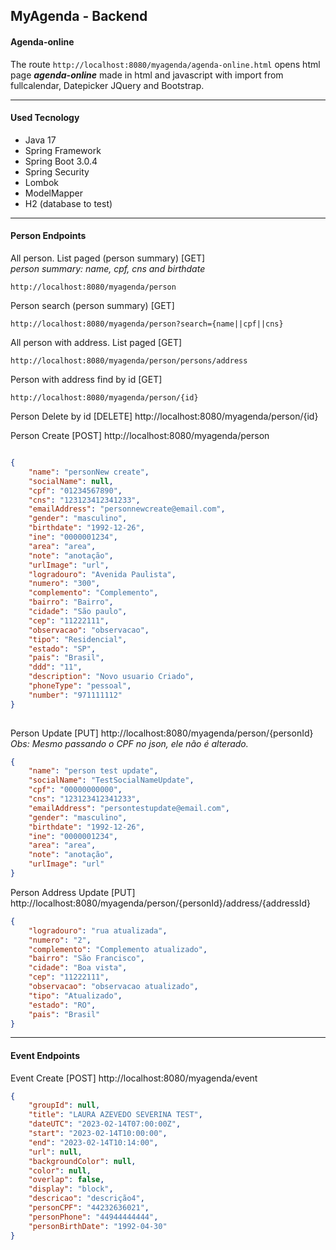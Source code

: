 
## MyAgenda - Backend

#### Agenda-online
The route `http://localhost:8080/myagenda/agenda-online.html` 
opens html page ***agenda-online*** made in html and javascript with import from fullcalendar, Datepicker JQuery and Bootstrap.
___
#### Used Tecnology
- Java 17
- Spring Framework
- Spring Boot 3.0.4
- Spring Security
- Lombok
- ModelMapper
- H2 (database to test)

___
#### Person Endpoints

All person. List paged (person summary) [GET] <br>
*person summary: name, cpf, cns and birthdate*
```
http://localhost:8080/myagenda/person
```

Person search (person summary) [GET]
```
http://localhost:8080/myagenda/person?search={name||cpf||cns}
```

All person with address. List paged [GET]
```
http://localhost:8080/myagenda/person/persons/address
```

Person with address find by id [GET]
```
http://localhost:8080/myagenda/person/{id}
```

Person Delete by id [DELETE]
http://localhost:8080/myagenda/person/{id}

Person Create
 [POST] http://localhost:8080/myagenda/person
```json

{    
    "name": "personNew create",
    "socialName": null,
    "cpf": "01234567890",
    "cns": "123123412341233",
    "emailAddress": "personnewcreate@email.com",
    "gender": "masculino",
    "birthdate": "1992-12-26",
    "ine": "0000001234",
    "area": "area",
    "note": "anotação",
    "urlImage": "url",
    "logradouro": "Avenida Paulista",
    "numero": "300",
    "complemento": "Complemento",
    "bairro": "Bairro",
    "cidade": "São paulo",
    "cep": "11222111",
    "observacao": "observacao",
    "tipo": "Residencial",
    "estado": "SP",
    "pais": "Brasil",
    "ddd": "11",
    "description": "Novo usuario Criado",
    "phoneType": "pessoal",
    "number": "971111112"       
}
    
```

Person Update
[PUT] http://localhost:8080/myagenda/person/{personId} <br>
*Obs: Mesmo passando o CPF no json, ele não é alterado.*
```json lines
{    
    "name": "person test update",
    "socialName": "TestSocialNameUpdate",
    "cpf": "00000000000",
    "cns": "123123412341233",
    "emailAddress": "persontestupdate@email.com",
    "gender": "masculino",
    "birthdate": "1992-12-26",
    "ine": "0000001234",
    "area": "area",
    "note": "anotação",
    "urlImage": "url"    
}
```
Person Address Update 
[PUT] http://localhost:8080/myagenda/person/{personId}/address/{addressId}
```json   
{    
    "logradouro": "rua atualizada",
    "numero": "2",
    "complemento": "Complemento atualizado",
    "bairro": "São Francisco",
    "cidade": "Boa vista",
    "cep": "11222111",
    "observacao": "observacao atualizado",
    "tipo": "Atualizado",
    "estado": "RO",
    "pais": "Brasil"
}
```
___
#### Event Endpoints

Event Create [POST] http://localhost:8080/myagenda/event
```json
{
    "groupId": null,
    "title": "LAURA AZEVEDO SEVERINA TEST",
    "dateUTC": "2023-02-14T07:00:00Z",
    "start": "2023-02-14T10:00:00",
    "end": "2023-02-14T10:14:00",
    "url": null,
    "backgroundColor": null,
    "color": null,
    "overlap": false,
    "display": "block",
    "descricao": "descrição4",        
    "personCPF": "44232636021",
    "personPhone": "44944444444",
    "personBirthDate": "1992-04-30"
}
```
